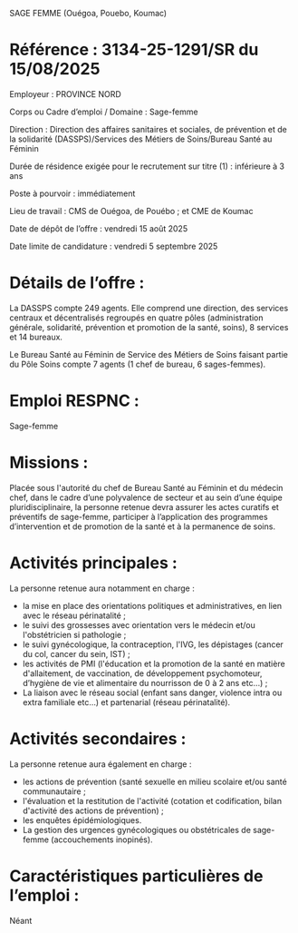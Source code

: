 SAGE FEMME (Ouégoa, Pouebo, Koumac)

# Référence : 3134-25-1291/SR du 15/08/2025

Employeur : PROVINCE NORD

Corps ou Cadre d’emploi / Domaine : Sage-femme

Direction : Direction des affaires sanitaires et sociales, de prévention et de la solidarité (DASSPS)/Services des Métiers de Soins/Bureau Santé au Féminin

Durée de résidence exigée pour le recrutement sur titre (1) : inférieure à 3 ans

Poste à pourvoir : immédiatement

Lieu de travail : CMS de Ouégoa, de Pouébo ; et CME de Koumac

Date de dépôt de l’offre : vendredi 15 août 2025

Date limite de candidature : vendredi 5 septembre 2025

# Détails de l’offre :

La DASSPS compte 249 agents. Elle comprend une direction, des services centraux et décentralisés regroupés en quatre pôles (administration générale, solidarité, prévention et promotion de la santé, soins), 8 services et 14 bureaux.

Le Bureau Santé au Féminin de Service des Métiers de Soins faisant partie du Pôle Soins compte 7 agents (1 chef de bureau, 6 sages-femmes).

# Emploi RESPNC :

Sage-femme

# Missions :

Placée sous l'autorité du chef de Bureau Santé au Féminin et du médecin chef, dans le cadre d’une polyvalence de secteur et au sein d’une équipe pluridisciplinaire, la personne retenue devra assurer les actes curatifs et préventifs de sage-femme, participer à l’application des programmes d’intervention et de promotion de la santé et à la permanence de soins.

# Activités principales :

La personne retenue aura notamment en charge :

- la mise en place des orientations politiques et administratives, en lien avec le réseau périnatalité ;
- le suivi des grossesses avec orientation vers le médecin et/ou l'obstétricien si pathologie ;
- le suivi gynécologique, la contraception, l'IVG, les dépistages (cancer du col, cancer du sein, IST) ;
- les activités de PMI (l'éducation et la promotion de la santé en matière d'allaitement, de vaccination, de développement psychomoteur, d’hygiène de vie et alimentaire du nourrisson de 0 à 2 ans etc…) ;
- La liaison avec le réseau social (enfant sans danger, violence intra ou extra familiale etc…) et partenarial (réseau périnatalité).

# Activités secondaires :

La personne retenue aura également en charge :

- les actions de prévention (santé sexuelle en milieu scolaire et/ou santé communautaire ;
- l'évaluation et la restitution de l'activité (cotation et codification, bilan d'activité des actions de prévention) ;
- les enquêtes épidémiologiques.
- La gestion des urgences gynécologiques ou obstétricales de sage-femme (accouchements inopinés).

# Caractéristiques particulières de l’emploi :

Néant


